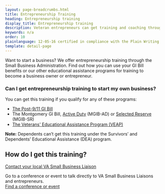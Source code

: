 ```yaml
---
layout: page-breadcrumbs.html
title: Entrepreneurship Training
heading: Entrepreneurship training
display_title: Entrepreneurship training
description: Veteran entrepreneurs can get training and coaching through the Small Business Administration. Contact your local VA Small Business Liaison and find out if you qualify under a GI Bill program or other educational assistance program.
keywords: n/a
order: 10
plainlanguage: 12-05-16 certified in compliance with the Plain Writing Act
template: detail-page
---
```


<div class="va-introtext">

Want to start a business? We offer entrepreneurship training through the Small Business Administration. Find out how you can use your GI Bill benefits or our other educational assistance programs for training to become a business owner or entrepreneur.

</div>


<div class="feature" markdown="1">

### Can I get entrepreneurship training to start my own business?

You can get this training if you qualify for any of these programs:

- [The Post-9/11 GI Bill](/education/about-gi-bill-benefits/post-9-11/)
- The Montgomery GI Bill, [Active Duty](/education/about-gi-bill-benefits/montgomery-active-duty/) (MGIB-AD) or [Selected Reserve](/education/about-gi-bill-benefits/montgomery-selected-reserve/) (MGIB-SR)
- [The Veterans' Educational Assistance Program (VEAP)](/education/other-va-education-benefits/veap/)

**Note:** Dependents can’t get this training under the Survivors’ and Dependents’ Educational Assistance (DEA) program.

</div>

## How do I get this training?

[Contact your local VA Small Business Liaison](https://www.va.gov/osdbu/about/contacts.asp)

Go to a conference or event to talk directly to VA Small Business Liaisons and entrepreneurs. <br>
[Find a conference or event](https://www.va.gov/osdbu/calendar.asp)

